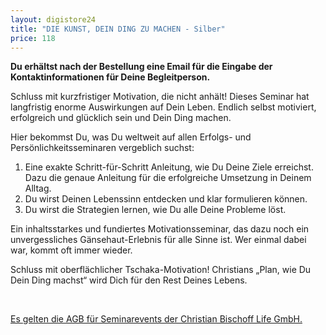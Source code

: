 ```yaml
---
layout: digistore24
title: "DIE KUNST, DEIN DING ZU MACHEN - Silber"
price: 118
---
```

<p><strong>Du erh&#xE4;ltst nach der Bestellung eine Email f&#xFC;r die Eingabe der Kontaktinformationen f&#xFC;r Deine Begleitperson.</strong></p>
<p>Schluss mit kurzfristiger Motivation, die nicht anh&#xE4;lt! Dieses Seminar hat langfristig enorme Auswirkungen auf Dein Leben. Endlich selbst motiviert, erfolgreich und gl&#xFC;cklich sein und Dein Ding machen.</p>
<p>Hier bekommst Du, was Du weltweit auf allen Erfolgs- und Pers&#xF6;nlichkeitsseminaren vergeblich suchst:</p>
<ol><li>Eine exakte Schritt-f&#xFC;r-Schritt Anleitung, wie Du Deine Ziele erreichst. Dazu die genaue Anleitung f&#xFC;r die erfolgreiche Umsetzung in Deinem Alltag.</li>
<li>Du wirst Deinen Lebenssinn entdecken und klar formulieren k&#xF6;nnen.</li>
<li>Du wirst die Strategien lernen, wie Du alle Deine Probleme l&#xF6;st.</li>
</ol><p>Ein inhaltsstarkes und fundiertes Motivationsseminar, das dazu noch ein unvergessliches G&#xE4;nsehaut-Erlebnis f&#xFC;r alle Sinne ist. Wer einmal dabei war, kommt oft immer wieder.</p>
<p>Schluss mit oberfl&#xE4;chlicher Tschaka-Motivation! Christians &#x201E;Plan, wie Du Dein Ding machst&#x201C; wird Dich f&#xFC;r den Rest Deines Lebens.</p>
<p>&#xA0;</p>
<p><a href="http://www.christian-bischoff.com/seminarbedingungen/" target="_blank">Es gelten die AGB f&#xFC;r Seminarevents der Christian Bischoff Life GmbH.</a></p>
<p>&#xA0;</p>